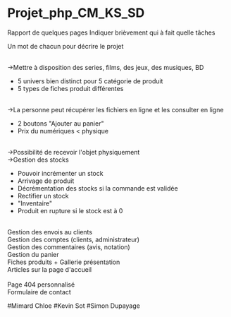 # Projet_php_CM_KS_SD

Rapport de quelques pages
Indiquer brièvement qui à fait quelle tâches

Un mot de chacun pour décrire le projet

<br>->Mettre à disposition des series, films, des jeux, des musiques, BD
* 5 univers bien distinct pour 5 catégorie de produit
* 5 types de fiches produit différentes

<br>->La personne peut récupérer les fichiers en ligne et les consulter en ligne
* 2 boutons "Ajouter au panier"
* Prix du numériques <  physique

<br>->Possibilité de recevoir l'objet physiquement
<br>->Gestion des stocks
* Pouvoir incrémenter un stock
* Arrivage de produit
* Décrémentation des stocks si la commande est validée
* Rectifier un stock
* "Inventaire"
* Produit en rupture si le stock est à 0

<br>Gestion des envois au clients
<br>Gestion des comptes (clients, administrateur)
<br>Gestion des commentaires (avis, notation)
<br>Gestion du panier
<br>Fiches produits + Gallerie présentation
<br>Articles sur la page d'accueil
<br>
<br>Page 404 personnalisé
<br>Formulaire de contact

#Mimard Chloe
#Kevin Sot
#Simon Dupayage

